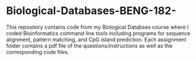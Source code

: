 # Biological-Databases-BENG-182-
This repository contains code from my Biological Databses course where I coded Bioinformatics command line tools including programs for sequence alignment, 
pattern matching, and CpG island prediction. Each assignment folder contains a pdf file of the questions/instructions as well as the corresponding code files.
